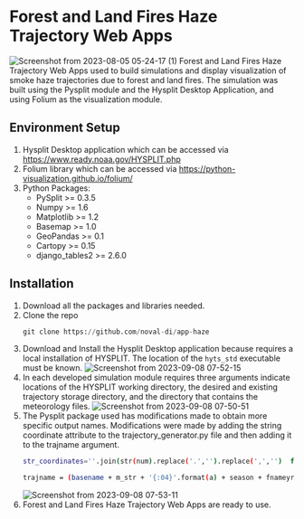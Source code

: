 # Forest and Land Fires Haze Trajectory Web Apps
![Screenshot from 2023-08-05 05-24-17 (1)](https://github.com/noval-di/app-haze/assets/78836819/3be20712-86c2-4e7d-a9d3-65e4a93607bd)
Forest and Land Fires Haze Trajectory Web Apps used to build simulations and display visualization of smoke haze trajectories due to forest and land fires. The simulation was built using the Pysplit module and the Hysplit Desktop Application, and using Folium as the visualization module.

## Environment Setup
1.	Hysplit Desktop application which can be accessed via https://www.ready.noaa.gov/HYSPLIT.php
2.	Folium library which can be accessed via https://python-visualization.github.io/folium/
3.	Python Packages:
    *	PySplit >= 0.3.5
    *	Numpy >= 1.6
    *	Matplotlib >= 1.2
    *	Basemap >= 1.0
    *	GeoPandas >= 0.1
    *	Cartopy >= 0.15
    *	django_tables2 >= 2.6.0

## Installation
1. Download all the packages and libraries needed.
2. Clone the repo
   ```python
   git clone https://github.com/noval-di/app-haze
   ```
3. Download and Install the Hysplit Desktop application because requires a local installation of HYSPLIT. The location of the `hyts_std` executable must be known.
   ![Screenshot from 2023-09-08 07-52-15](https://github.com/noval-di/app-haze/assets/78836819/a3b7dd60-b539-4ecf-9ea7-94985c27cc71)
4. In each developed simulation module requires three arguments indicate locations of the HYSPLIT working directory, the desired and existing trajectory storage directory, and the directory that contains the meteorology files.
   ![Screenshot from 2023-09-08 07-50-51](https://github.com/noval-di/app-haze/assets/78836819/d4929498-71f8-452e-9ba2-e0a88dfd1e6a)
5. The Pysplit package used has modifications made to obtain more specific output names. Modifications were made by adding the string coordinate attribute to the trajectory_generator.py file and then adding it to the trajname argument.
   ```sh
   str_coordinates=''.join(str(num).replace('.','').replace(',','')  for num in coordinates)
   
   trajname = (basename + m_str + '{:04}'.format(a) + season + fnameyr + "{0:02}{1:02}{2:02}".format(m, d, h) + str_coordinates)
   ```
   ![Screenshot from 2023-09-08 07-53-11](https://github.com/noval-di/app-haze/assets/78836819/c1eb26f8-8162-4753-8302-c83fb50639c6)
6. Forest and Land Fires Haze Trajectory Web Apps are ready to use.
   
